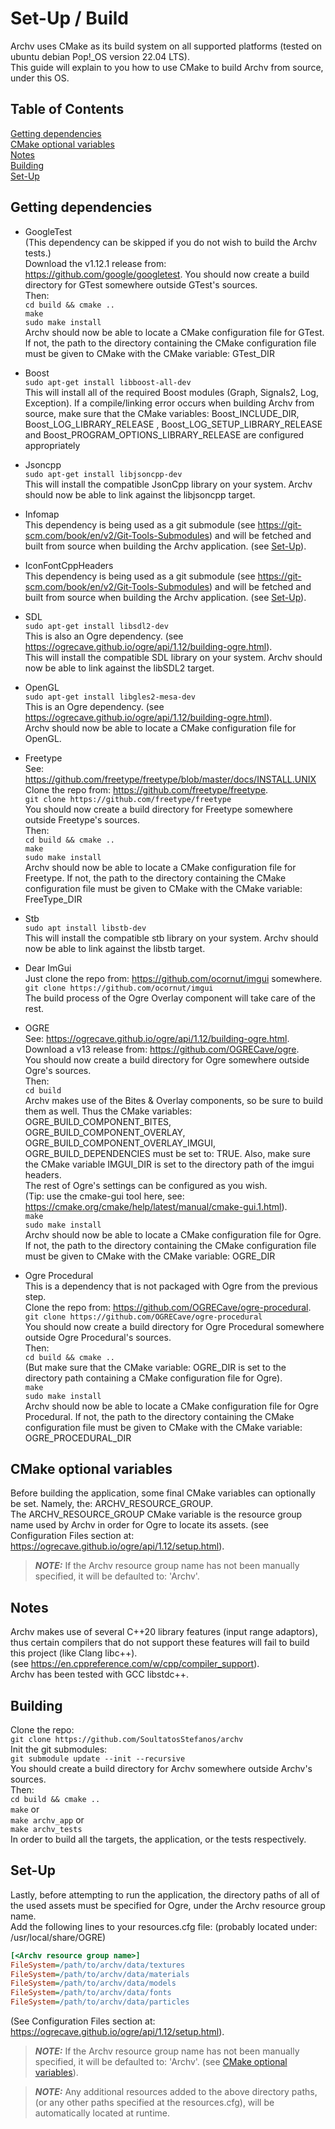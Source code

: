 # Set-Up / Build

Archv uses CMake as its build system on all supported platforms (tested on
ubuntu debian Pop!\_OS version 22.04 LTS).  
This guide will explain to you how to use CMake to build Archv from source,
under this OS.

## Table of Contents

[Getting dependencies](#getting-dependencies)  
[CMake optional variables](#cmake-optional-variables)  
[Notes](#notes)  
[Building](#building)  
[Set-Up](#set-up)

## Getting dependencies

- GoogleTest  
  (This dependency can be skipped if you do not wish to build the Archv tests.)  
  Download the v1.12.1 release from: https://github.com/google/googletest.
  You should now create a build directory for GTest somewhere outside GTest's
  sources.  
  Then:  
  `cd build && cmake ..`  
  `make`  
  `sudo make install`  
  Archv should now be able to locate a CMake configuration file for GTest. If
  not, the path to the directory containing the CMake configuration file must be
  given to CMake with the CMake variable: GTest_DIR

- Boost  
  `sudo apt-get install libboost-all-dev`  
  This will install all of the required Boost modules (Graph, Signals2, Log,
  Exception). If a compile/linking error occurs when building Archv from source,
  make sure that the CMake variables: Boost_INCLUDE_DIR, Boost_LOG_LIBRARY_RELEASE
  , Boost_LOG_SETUP_LIBRARY_RELEASE and Boost_PROGRAM_OPTIONS_LIBRARY_RELEASE are
  configured appropriately

- Jsoncpp  
  `sudo apt-get install libjsoncpp-dev`  
  This will install the compatible JsonCpp library on your system. Archv should
  now be able to link against the libjsoncpp target.

- Infomap  
  This dependency is being used as a git submodule
  (see https://git-scm.com/book/en/v2/Git-Tools-Submodules) and will be fetched
  and built from source when building the Archv application. (see [Set-Up](#set-up)).

- IconFontCppHeaders  
  This dependency is being used as a git submodule
  (see https://git-scm.com/book/en/v2/Git-Tools-Submodules) and will be fetched
  and built from source when building the Archv application. (see [Set-Up](#set-up)).

- SDL  
  `sudo apt-get install libsdl2-dev`  
  This is also an Ogre dependency.
  (see https://ogrecave.github.io/ogre/api/1.12/building-ogre.html).  
  This will install the compatible SDL library on your system. Archv should
  now be able to link against the libSDL2 target.

- OpenGL  
  `sudo apt-get install libgles2-mesa-dev`  
  This is an Ogre dependency.
  (see https://ogrecave.github.io/ogre/api/1.12/building-ogre.html).  
  Archv should now be able to locate a CMake configuration file for OpenGL.

- Freetype  
  See: https://github.com/freetype/freetype/blob/master/docs/INSTALL.UNIX  
  Clone the repo from: https://github.com/freetype/freetype.  
  `git clone https://github.com/freetype/freetype`  
  You should now create a build directory for Freetype somewhere outside
  Freetype's sources.  
  Then:  
  `cd build && cmake ..`  
  `make`  
  `sudo make install`  
  Archv should now be able to locate a CMake configuration file for Freetype. If
  not, the path to the directory containing the CMake configuration file must be
  given to CMake with the CMake variable: FreeType_DIR

- Stb  
  `sudo apt install libstb-dev`  
  This will install the compatible stb library on your system. Archv should
  now be able to link against the libstb target.

- Dear ImGui  
  Just clone the repo from: https://github.com/ocornut/imgui somewhere.  
  `git clone https://github.com/ocornut/imgui`  
  The build process of the Ogre Overlay component will take care of the rest.

- OGRE  
  See: https://ogrecave.github.io/ogre/api/1.12/building-ogre.html.  
  Download a v13 release from: https://github.com/OGRECave/ogre.  
  You should now create a build directory for Ogre somewhere outside
  Ogre's sources.  
  Then:  
  `cd build`  
  Archv makes use of the Bites & Overlay components, so be sure to build them as
  well. Thus the CMake variables: OGRE_BUILD_COMPONENT_BITES,
  OGRE_BUILD_COMPONENT_OVERLAY, OGRE_BUILD_COMPONENT_OVERLAY_IMGUI,
  OGRE_BUILD_DEPENDENCIES must be set to: TRUE. Also, make sure the CMake variable
  IMGUI_DIR is set to the directory path of the imgui headers.  
  The rest of Ogre's settings can be configured as you wish.  
  (Tip: use the cmake-gui tool here, see:
  https://cmake.org/cmake/help/latest/manual/cmake-gui.1.html).  
  `make`  
  `sudo make install`  
  Archv should now be able to locate a CMake configuration file for Ogre. If
  not, the path to the directory containing the CMake configuration file must be
  given to CMake with the CMake variable: OGRE_DIR

- Ogre Procedural  
  This is a dependency that is not packaged with Ogre from the previous step.  
  Clone the repo from: https://github.com/OGRECave/ogre-procedural.  
  `git clone https://github.com/OGRECave/ogre-procedural`  
  You should now create a build directory for Ogre Procedural somewhere outside
  Ogre Procedural's sources.  
  Then:  
  `cd build && cmake ..`  
  (But make sure that the CMake variable: OGRE_DIR is set to the directory path
  containing a CMake configuration file for Ogre).  
  `make`  
  `sudo make install`  
  Archv should now be able to locate a CMake configuration file for Ogre
  Procedural. If not, the path to the directory containing the CMake
  configuration file must be given to CMake with the CMake variable:
  OGRE_PROCEDURAL_DIR

## CMake optional variables

Before building the application, some final CMake variables can optionally be
set. Namely, the: ARCHV_RESOURCE_GROUP.  
The ARCHV_RESOURCE_GROUP CMake variable is the resource group name used by Archv
in order for Ogre to locate its assets. (see Configuration Files section at:
https://ogrecave.github.io/ogre/api/1.12/setup.html).

> **_NOTE:_** If the Archv resource group name has not been manually specified,
> it will be defaulted to: 'Archv'.

## Notes

Archv makes use of several C++20 library features (input range adaptors),
thus certain compilers that do not support these features will fail to build
this project (like Clang libc++).  
(see https://en.cppreference.com/w/cpp/compiler_support).  
Archv has been tested with GCC libstdc++.

## Building

Clone the repο:  
`git clone https://github.com/SoultatosStefanos/archv`  
Init the git submodules:  
`git submodule update --init --recursive`  
You should create a build directory for Archv somewhere outside Archv's sources.  
Then:  
`cd build && cmake ..`  
`make` or  
`make archv_app` or  
`make archv_tests`  
In order to build all the targets, the application, or the tests respectively.

## Set-Up

Lastly, before attempting to run the application, the directory paths of all of
the used assets must be specified for Ogre, under the Archv resource group name.  
Add the following lines to your resources.cfg file: (probably located under:
/usr/local/share/OGRE)

```cfg
[<Archv resource group name>]
FileSystem=/path/to/archv/data/textures
FileSystem=/path/to/archv/data/materials
FileSystem=/path/to/archv/data/models
FileSystem=/path/to/archv/data/fonts
FileSystem=/path/to/archv/data/particles
```

(See Configuration Files section at:
https://ogrecave.github.io/ogre/api/1.12/setup.html).

> **_NOTE:_** If the Archv resource group name has not been manually specified,
> it will be defaulted to: 'Archv'. (see
> [CMake optional variables](#cmake-optional-variables)).

> **_NOTE:_** Any additional resources added to the above directory paths, (or
> any other paths specified at the resources.cfg), will be automatically located
> at runtime.
